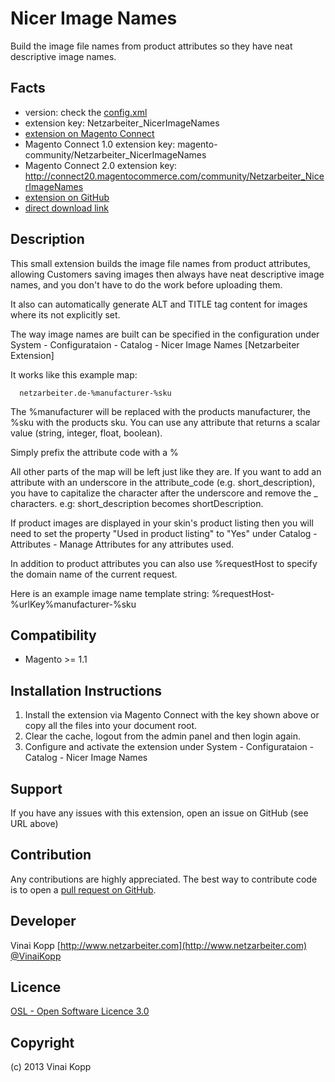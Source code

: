 Nicer Image Names
========================
Build the image file names from product attributes so they have neat descriptive image names.

Facts
-----
- version: check the [config.xml](https://github.com/Vinai/nicer-image-names/blob/master/app/code/community/Netzarbeiter/NicerImageNames/etc/config.xml)
- extension key: Netzarbeiter_NicerImageNames
- [extension on Magento Connect](http://www.magentocommerce.com/magento-connect/netzarbeiter-nicerimagenames.html)
- Magento Connect 1.0 extension key: magento-community/Netzarbeiter_NicerImageNames
- Magento Connect 2.0 extension key: http://connect20.magentocommerce.com/community/Netzarbeiter_NicerImageNames
- [extension on GitHub](https://github.com/Vinai/nicer-image-names)
- [direct download link](https://github.com/Vinai/nicer-image-names/zipball/master)

Description
-----------
This small extension builds the image file names from product attributes, allowing Customers saving images then
always have neat descriptive image names, and you don't have to do the work before uploading them.

It also can automatically generate ALT and TITLE tag content for images where its not explicitly set. 

The way image names are built can be specified in the configuration under
System - Configurataion - Catalog - Nicer Image Names [Netzarbeiter Extension]

It works like this example map:
```
  netzarbeiter.de-%manufacturer-%sku
```
The %manufacturer will be replaced with the products manufacturer, the %sku with the products sku.
You can use any attribute that returns a scalar value (string, integer, float, boolean).

Simply prefix the attribute code with a %

All other parts of the map will be left just like they are.
If you want to add an attribute with an underscore in the attribute_code (e.g. short_description), you have to
capitalize the character after the underscore and remove
the _ characters. e.g: short_description becomes shortDescription.

If product images are displayed in your skin's product listing then you will need to set the property "Used in product listing" to "Yes" under Catalog - Attributes - Manage Attributes for any attributes used.

In addition to product attributes you can also use %requestHost to specify the
domain name of the current request.

Here is an example image name template string:
%requestHost-%urlKey%manufacturer-%sku


Compatibility
-------------
- Magento >= 1.1

Installation Instructions
-------------------------
1. Install the extension via Magento Connect with the key shown above or copy all the files into your document root.
2. Clear the cache, logout from the admin panel and then login again.
3. Configure and activate the extension under System - Configurataion - Catalog - Nicer Image Names

Support
-------
If you have any issues with this extension, open an issue on GitHub (see URL above)

Contribution
------------
Any contributions are highly appreciated. The best way to contribute code is to open a
[pull request on GitHub](https://help.github.com/articles/using-pull-requests).

Developer
---------
Vinai Kopp
[http://www.netzarbeiter.com](http://www.netzarbeiter.com)
[@VinaiKopp](https://twitter.com/VinaiKopp)

Licence
-------
[OSL - Open Software Licence 3.0](http://opensource.org/licenses/osl-3.0.php)

Copyright
---------
(c) 2013 Vinai Kopp
